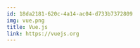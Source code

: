 ```yaml
---
id: 18da2181-620c-4a14-ac04-d733b7372809
img: vue.png
title: Vue.js
link: https://vuejs.org
---
```


